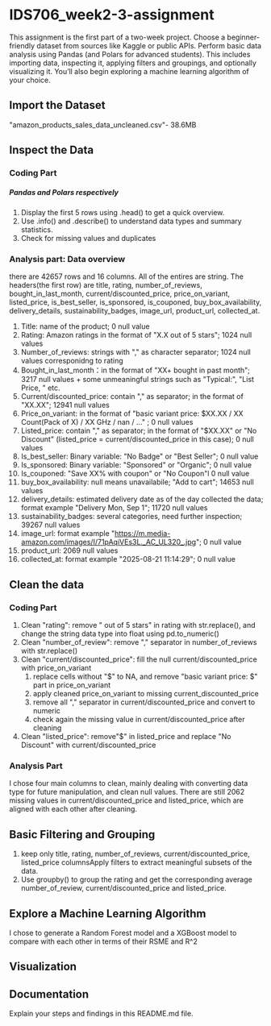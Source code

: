 # IDS706_week2-3-assignment

This assignment is the first part of a two-week project. Choose a beginner-friendly dataset from sources like Kaggle or public APIs. Perform basic data analysis using Pandas (and Polars for advanced students). This includes importing data, inspecting it, applying filters and groupings, and optionally visualizing it. You’ll also begin exploring a machine learning algorithm of your choice.

## Import the Dataset
"amazon_products_sales_data_uncleaned.csv"- 38.6MB


## Inspect the Data

### Coding Part
##### Pandas and Polars respectively
 1. Display the first 5 rows using .head() to get a quick overview.
 2. Use .info() and .describe() to understand data types and summary statistics.
 3. Check for missing values and duplicates

### Analysis part: Data overview 
there are 42657 rows and 16 columns. All of the entires are string. The headers(the first row) are title, rating, number_of_reviews, bought_in_last_month, current/discounted_price, price_on_variant, listed_price, is_best_seller, is_sponsored, is_couponed, buy_box_availability, delivery_details, sustainability_badges, image_url, product_url, collected_at.

1. Title: name of the product; 0 null value 
2. Rating: Amazon ratings in the format of "X.X out of 5 stars"; 1024 null values 
3. Number_of_reviews: strings with "," as character separator; 1024 null values corresponidng to rating
4. Bought_in_last_month：in the format of "XX+ bought in past month"; 3217 null values + some unmeaningful strings such as "Typical:", "List Price, " etc.
5. Current/discounted_price: contain "," as separator; in the format of "XX.XX"; 12941 null values 
6. Price_on_variant: in the format of "basic variant price: $XX.XX / XX Count(Pack of X) / XX GHz / nan / ..." ; 0 null values
7. Listed_price: contain "," as separator; in the format of "$XX.XX" or "No Discount" (listed_price = current/discounted_price in this case); 0 null values 
8. Is_best_seller: Binary variable: "No Badge" or "Best Seller"; 0 null value
9. Is_sponsored: Binary variable: "Sponsored" or "Organic"; 0 null value
10. Is_couponed: "Save XX% with coupon" or "No Coupon"l 0 null value
11. buy_box_availability: null means unavailabile; "Add to cart"; 14653 null values 
12. delivery_details: estimated delivery date as of the day collected the data; format example "Delivery Mon, Sep 1"; 11720 null values
13. sustainability_badges: several categories, need further inspection; 39267 null values 
14. image_url: format example "https://m.media-amazon.com/images/I/71pAqiVEs3L._AC_UL320_.jpg"; 0 null value
15. product_url:  2069 null values 
16. collected_at: format example "2025-08-21 11:14:29"; 0 null value 



## Clean the data 
### Coding Part
1. Clean "rating": 
    remove " out of 5 stars" in rating with str.replace(), and change the string data type into float using pd.to_numeric()
2. Clean "number_of_review":
    remove "," separator in number_of_reviews with str.replace()
3. Clean "current/discounted_price":
    fill the null current/discounted_price with price_on_variant
    1. replace cells without "$" to NA, and remove "basic variant price: $" part in price_on_variant
    2. apply cleaned price_on_variant to missing current_discounted_price
    3. remove all "," separator in current/discounted_price and convert to numeric
    4. check again the missing value in current/discounted_price after cleaning
4. Clean "listed_price":
    remove"$" in listed_price and replace "No Discount" with current/discounted_price

### Analysis Part
I chose four main columns to clean, mainly dealing with converting data type for future manipulation, and clean null values. There are still 2062 missing values in current/discounted_price and listed_price, which are aligned with each other after cleaning.


## Basic Filtering and Grouping
 1. keep only title, rating, number_of_reviews, current/discounted_price, listed_price columnsApply filters to extract meaningful subsets of the data.
 2. Use groupby() to group the rating and get the corresponding average number_of_review, current/discounted_price and listed_price.



## Explore a Machine Learning Algorithm
 I chose to generate a Random Forest model and a XGBoost model to compare with each other in terms of their RSME and R^2
 




## Visualization
 


## Documentation
 Explain your steps and findings in this README.md file.




